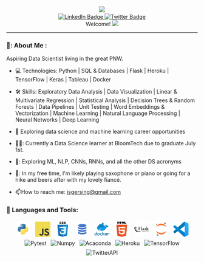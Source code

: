 <div id="header" align="center">
  <img src="https://media.giphy.com/media/FPbnShq1h1IS5FQyPD/giphy.gif" width="250"/>
</div>





<div id="badges", align="center">
  <a href="https://www.linkedin.com/in/jason-gersing-18133022/">
    <img src="https://img.shields.io/badge/LinkedIn-blue?style=for-the-badge&logo=linkedin&logoColor=white" alt="LinkedIn Badge"/>
  </a>
  <!-- <a href="your-youtube-URL">
    <img src="https://img.shields.io/badge/YouTube-red?style=for-the-badge&logo=youtube&logoColor=white" alt="Youtube Badge"/>
  </a> -->
  <a href="https://twitter.com/GersingJason">
    <img src="https://img.shields.io/badge/Twitter-blue?style=for-the-badge&logo=twitter&logoColor=white" alt="Twitter Badge"/>
  </a>
</div>

<div align="center"
  <h1>
    Welcome!
    <img src="https://media.giphy.com/media/hvRJCLFzcasrR4ia7z/giphy.gif" width="30px"/>
  </h1>
</div>

---

### 💼: About Me :

Aspiring Data Scientist living in the great PNW.

- 💻 Technologies: Python | SQL & Databases | Flask | Heroku | TensorFlow | Keras | Tableau | Docker

- 🛠 Skills: Exploratory Data Analysis | Data Visualization | Linear & Multivariate Regression | Statistical Analysis | Decision Trees & Random Forests | Data Pipelines | Unit Testing | Word Embeddings & Vectorization | Machine Learning | Natural Language Processing | Neural Networks | Deep Learning

- 🌱 Exploring data science and machine learning career opportunities

- 👨‍🎓: Currently a Data Science learner at BloomTech due to graduate July 1st.

- 🔭: Exploring ML, NLP, CNNs, RNNs, and all the other DS acronyms 

- 🎷: In my free time, I'm likely playing saxophone or piano or going for a hike and beers after with my lovely fiancé.

- :mailbox:How to reach me: jsgersing@gmail.com


### 🧰 Languages and Tools:
<p align="center">
<img src="https://raw.githubusercontent.com/github/explore/80688e429a7d4ef2fca1e82350fe8e3517d3494d/topics/python/python.png" alt="Python" height="40" style="vertical-align:top; margin:4px">
<img src="https://raw.githubusercontent.com/github/explore/80688e429a7d4ef2fca1e82350fe8e3517d3494d/topics/javascript/javascript.png" alt="Javascript" height="40" style="vertical-align:top; margin:4px">
<img src="https://raw.githubusercontent.com/github/explore/80688e429a7d4ef2fca1e82350fe8e3517d3494d/topics/css/css.png" alt="css" height="40" style="vertical-align:top; margin:4px">
<img src="https://raw.githubusercontent.com/github/explore/80688e429a7d4ef2fca1e82350fe8e3517d3494d/topics/sql/sql.png" alt="SQL" height="40" style="vertical-align:top; margin:4px">
<img src="https://raw.githubusercontent.com/github/explore/80688e429a7d4ef2fca1e82350fe8e3517d3494d/topics/docker/docker.png" alt="docker" height="40" style="vertical-align:top; margin:4px">
<img src="https://raw.githubusercontent.com/github/explore/80688e429a7d4ef2fca1e82350fe8e3517d3494d/topics/html/html.png" alt="html" height="40" style="vertical-align:top; margin:4px">
<img src="https://raw.githubusercontent.com/github/explore/80688e429a7d4ef2fca1e82350fe8e3517d3494d/topics/flask/flask.png" alt="flask" height="40" style="vertical-align:top; margin:4px">
<img src="https://raw.githubusercontent.com/github/explore/80688e429a7d4ef2fca1e82350fe8e3517d3494d/topics/jupyter-notebook/jupyter-notebook.png" alt="jupyter" height="40" style="vertical-align:top; margin:4px">
<img src="https://raw.githubusercontent.com/github/explore/80688e429a7d4ef2fca1e82350fe8e3517d3494d/topics/visual-studio-code/visual-studio-code.png" alt="VS Code" height="40" style="vertical-align:top; margin:4px">
<img src="https://cdn.jsdelivr.net/gh/devicons/devicon/icons/pytest/pytest-original.svg" alt="Pytest" height="40" style="vertical-align:top; margin:4px"> 
<img src="https://cdn.jsdelivr.net/gh/devicons/devicon/icons/numpy/numpy-original.svg" alt="Numpy" height="40" style="vertical-align:top; margin:4px">   
<img src="https://cdn.jsdelivr.net/gh/devicons/devicon/icons/anaconda/anaconda-original.svg" alt="Acaconda" height="40" style="vertical-align:top; margin:4px">  
<img src="https://cdn.jsdelivr.net/gh/devicons/devicon/icons/heroku/heroku-original-wordmark.svg" alt="Heroku" height="40" style="vertical-align:top; margin:4px">
<img src="https://cdn.jsdelivr.net/gh/devicons/devicon/icons/tensorflow/tensorflow-original.svg" alt="TensorFlow" height="40" style="vertical-align:top; margin:4px">
<img src="https://cdn.jsdelivr.net/gh/devicons/devicon/icons/twitter/twitter-original.svg" alt="TwitterAPI" height="40" style="vertical-align:top; margin:4px">
          
</p>
